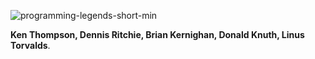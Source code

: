 ![programming-legends-short-min](https://github.com/SerhiiCho/SerhiiCho/assets/35465417/35e39466-4e3f-4d44-a5d5-b250f0e21245)

**Ken Thompson, Dennis Ritchie, Brian Kernighan, Donald Knuth, Linus Torvalds**.
